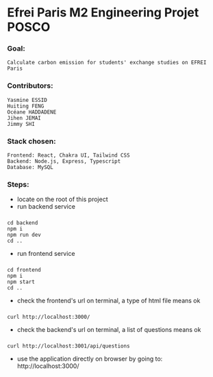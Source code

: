 # Efrei Paris M2 Engineering Projet POSCO

### Goal: 
    
    Calculate carbon emission for students' exchange studies on EFREI Paris

### Contributors: 

    Yasmine ESSID
    Huiting FENG
    Océane HADDADENE
    Jihen JEMAI
    Jimmy SHI

### Stack chosen:

    Frontend: React, Chakra UI, Tailwind CSS
    Backend: Node.js, Express, Typescript
    Database: MySQL


### Steps:
- locate on the root of this project
- run backend service
###

    cd backend
    npm i
    npm run dev
    cd ..

- run frontend service
###

    cd frontend
    npm i
    npm start
    cd ..

- check the frontend's url on terminal, a type of html file means ok
###

    curl http://localhost:3000/    

- check the backend's url on terminal, a list of questions means ok
###

    curl http://localhost:3001/api/questions

- use the application directly on browser by going to: http://localhost:3000/